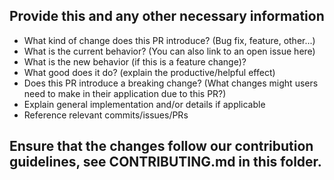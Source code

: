 ## Provide this and any other necessary information

- What kind of change does this PR introduce? (Bug fix, feature, other...)
- What is the current behavior? (You can also link to an open issue here)
- What is the new behavior (if this is a feature change)?
- What good does it do? (explain the productive/helpful effect)
- Does this PR introduce a breaking change? (What changes might users need to make in their application due to this PR?)
- Explain general implementation and/or details if applicable
- Reference relevant commits/issues/PRs

## Ensure that the changes follow our contribution guidelines, see CONTRIBUTING.md in this folder.
